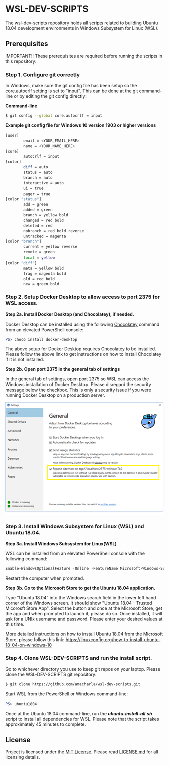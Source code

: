 # WSL-DEV-SCRIPTS

The wsl-dev-scripts repository holds all scripts related to building Ubuntu 18.04 development environments in Windows Subsystem for Linux (WSL).

## Prerequisites

IMPORTANT!!  These prerequisites are required before running the scripts in this repository:

### Step 1.  Configure git correctly
In Windows, make sure the git config file has been setup so the core.autocrlf setting is set to "input".  This can be done at the git command-line or by editing the git config directly:

**Command-line**

```bash
$ git config --global core.autocrlf = input
```

**Example git config file for Windows 10 version 1903 or higher versions**

```bash
[user]
        email = <YOUR_EMAIL_HERE>
        name = <YOUR_NAME_HERE>
[core]
        autocrlf = input
[color]
        diff = auto
        status = auto
        branch = auto
        interactive = auto
        ui = true
        pager = true
[color "status"]
        add = green
        added = green
        branch = yellow bold
        changed = red bold
        deleted = red
        nobranch = red bold reverse
        untracked = magenta
[color "branch"]
        current = yellow reverse
        remote = green
        local = yellow
[color "diff"]
        meta = yellow bold
        frag = magenta bold
        old = red bold
        new = green bold
```

### Step 2.  Setup Docker Desktop to allow access to port 2375 for WSL access.

**Step 2a.  Install Docker Desktop (and Chocolatey), if needed.**

Docker Desktop can be installed using the following [Chocolatey](https://chocolatey.org) command from an elevated PowerShell console:

```PowerShell
PS> choco install docker-desktop
```

The above setup for Docker Desktop requires Chocolatey to be installed.  Please follow the above link to get instructions on how to install Chocolatey if it is not installed.

**Step 2b.  Open port 2375 in the general tab of settings**

In the general tab of settings, open port 2375 so WSL can access the Windows installation of Docker Desktop.  Please disregard the security message below the checkbox.  This is only a security issue if you were running Docker Desktop on a production server.

![DockerPort2375](DockerPort2375.png)

### Step 3.  Install Windows Subsystem for Linux (WSL) and Ubuntu 18.04.

**Step 3a.  Install Windows Subsystem for Linux(WSL)**

WSL can be installed from an elevated PowerShell console with the following command:

```PowerShell
Enable-WindowsOptionalFeature -Online -FeatureName Microsoft-Windows-Subsystem-Linux
```

Restart the computer when prompted.

**Step 3b.  Go to the Microsoft Store to get the Ubuntu 18.04 application.**

Type "Ubuntu 18.04" into the Windows search field in the lower left hand corner of the Windows screen.  It should show "Ubuntu 18.04 - Trusted Micorosft Store App".  Select the button and once at the Microsoft Store, get the app and when prompted to launch it, please do so.  Once installed, it will ask for a UNIx username and password.  Please enter your desired values at this time.

More detailed instructions on how to install Ubuntu 18.04 from the Microsoft Store, please follow this link: https://linuxconfig.org/how-to-install-ubuntu-18-04-on-windows-10

### Step 4.  Clone WSL-DEV-SCRIPTS and run the install script. ###

Go to whichever directory you use to keep git repos on your laptop.  Please clone the WSL-DEV-SCRIPTS git repository:

```bash
$ git clone https://github.com/amacharla/wsl-dev-scripts.git
```

Start WSL from the PowerShell or Windows command-line:

```PowerShell
PS> ubuntu1804
```

Once at the Ubuntu 18.04 command-line, run the  ***ubuntu-install-all.sh*** script to install all dependencies for WSL.  Please note that the script takes approximately 45 minutes to complete.

## License

Project is licensed under the [MIT License](LICENSE.md).  Please read [LICENSE.md](LICENSE.md) for all licensing details.
